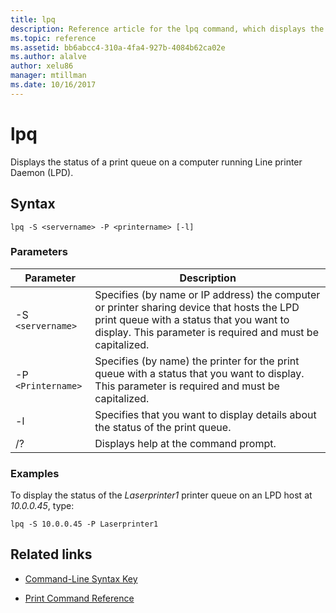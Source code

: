 ```yaml
---
title: lpq
description: Reference article for the lpq command, which displays the status of a print queue on a computer running Line printer Daemon (LPD).
ms.topic: reference
ms.assetid: bb6abcc4-310a-4fa4-927b-4084b62ca02e
ms.author: alalve
author: xelu86
manager: mtillman
ms.date: 10/16/2017
---
```


# lpq



Displays the status of a print queue on a computer running Line printer Daemon (LPD).

## Syntax

```
lpq -S <servername> -P <printername> [-l]
```

### Parameters

| Parameter | Description |
| --------- | ----------- |
| -S `<servername>` | Specifies (by name or IP address) the computer or printer sharing device that hosts the LPD print queue with a status that you want to display. This parameter is required and must be capitalized. |
| -P `<Printername>` | Specifies (by name) the printer for the print queue with a status that you want to display. This parameter is required and must be capitalized. |
| -l | Specifies that you want to display details about the status of the print queue. |
| /? | Displays help at the command prompt. |

### Examples

To display the status of the *Laserprinter1* printer queue on an LPD host at *10.0.0.45*, type:

```
lpq -S 10.0.0.45 -P Laserprinter1
```

## Related links

- [Command-Line Syntax Key](command-line-syntax-key.md)

- [Print Command Reference](print-command-reference.md)
